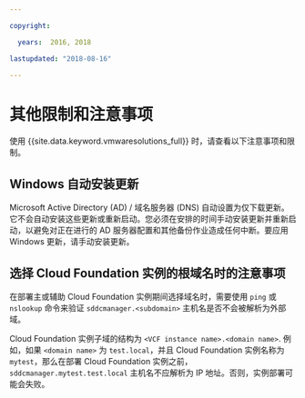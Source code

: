 ```yaml
---

copyright:

  years:  2016, 2018

lastupdated: "2018-08-16"

---
```


# 其他限制和注意事项

使用 {{site.data.keyword.vmwaresolutions_full}} 时，请查看以下注意事项和限制。

## Windows 自动安装更新

Microsoft Active Directory (AD) / 域名服务器 (DNS) 自动设置为仅下载更新。它不会自动安装这些更新或重新启动。您必须在安排的时间手动安装更新并重新启动，以避免对正在进行的 AD 服务器配置和其他备份作业造成任何中断。要应用 Windows 更新，请手动安装更新。

## 选择 Cloud Foundation 实例的根域名时的注意事项

在部署主或辅助 Cloud Foundation 实例期间选择域名时，需要使用 `ping` 或 `nslookup` 命令来验证 `sddcmanager.<subdomain>` 主机名是否不会被解析为外部域。

Cloud Foundation 实例子域的结构为 `<VCF instance name>.<domain name>`. 例如，如果 `<domain name>` 为 `test.local`，并且 Cloud Foundation 实例名称为 `mytest`，那么在部署 Cloud Foundation 实例之前，`sddcmanager.mytest.test.local` 主机名不应解析为 IP 地址。否则，实例部署可能会失败。

